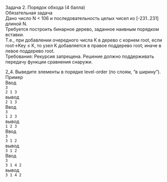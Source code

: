 Задача 2. Порядок обхода (4 балла)  
Обязательная задача  
Дано число N < 106 и последовательность целых чисел из [-231..231] длиной N.  
Требуется построить бинарное дерево, заданное наивным порядком вставки.  
Т.е., при добавлении очередного числа K в дерево с корнем root, если root→Key ≤ K, то узел K добавляется в правое поддерево root; иначе в левое поддерево root.  
Требования: Рекурсия запрещена. Решение должно поддерживать передачу функции сравнения снаружи.  
  
2_4. Выведите элементы в порядке level-order (по слоям, “в ширину”).
Пример  
Ввод  
```3```  
```2 1 3```  
вывод  
```2 1 3```  
Ввод  
```3```  
```1 2 3```  
вывод  
```1 2 3```  
Ввод  
```3```  
```3 1 2```  
вывод  
```3 1 2```  
Ввод  
```3```  
```3 1 4 2```  
вывод  
```3 1 4 2```  